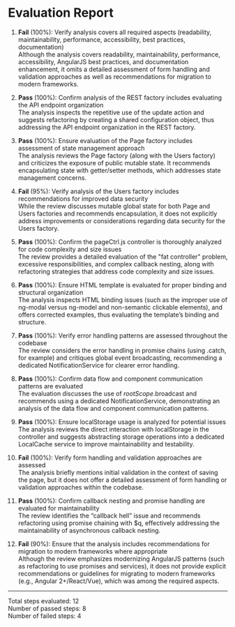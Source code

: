 # Evaluation Report

1. **Fail** (100%): Verify analysis covers all required aspects (readability, maintainability, performance, accessibility, best practices, documentation)  
   Although the analysis covers readability, maintainability, performance, accessibility, AngularJS best practices, and documentation enhancement, it omits a detailed assessment of form handling and validation approaches as well as recommendations for migration to modern frameworks.

2. **Pass** (100%): Confirm analysis of the REST factory includes evaluating the API endpoint organization  
   The analysis inspects the repetitive use of the update action and suggests refactoring by creating a shared configuration object, thus addressing the API endpoint organization in the REST factory.

3. **Pass** (100%): Ensure evaluation of the Page factory includes assessment of state management approach  
   The analysis reviews the Page factory (along with the Users factory) and criticizes the exposure of public mutable state. It recommends encapsulating state with getter/setter methods, which addresses state management concerns.

4. **Fail** (95%): Verify analysis of the Users factory includes recommendations for improved data security  
   While the review discusses mutable global state for both Page and Users factories and recommends encapsulation, it does not explicitly address improvements or considerations regarding data security for the Users factory.

5. **Pass** (100%): Confirm the pageCtrl.js controller is thoroughly analyzed for code complexity and size issues  
   The review provides a detailed evaluation of the "fat controller" problem, excessive responsibilities, and complex callback nesting, along with refactoring strategies that address code complexity and size issues.

6. **Pass** (100%): Ensure HTML template is evaluated for proper binding and structural organization  
   The analysis inspects HTML binding issues (such as the improper use of ng-modal versus ng-model and non-semantic clickable elements), and offers corrected examples, thus evaluating the template’s binding and structure.

7. **Pass** (100%): Verify error handling patterns are assessed throughout the codebase  
   The review considers the error handling in promise chains (using .catch, for example) and critiques global event broadcasting, recommending a dedicated NotificationService for clearer error handling.

8. **Pass** (100%): Confirm data flow and component communication patterns are evaluated  
   The evaluation discusses the use of $rootScope.$broadcast and recommends using a dedicated NotificationService, demonstrating an analysis of the data flow and component communication patterns.

9. **Pass** (100%): Ensure localStorage usage is analyzed for potential issues  
   The analysis reviews the direct interaction with localStorage in the controller and suggests abstracting storage operations into a dedicated LocalCache service to improve maintainability and testability.

10. **Fail** (100%): Verify form handling and validation approaches are assessed  
    The analysis briefly mentions initial validation in the context of saving the page, but it does not offer a detailed assessment of form handling or validation approaches within the codebase.

11. **Pass** (100%): Confirm callback nesting and promise handling are evaluated for maintainability  
    The review identifies the “callback hell” issue and recommends refactoring using promise chaining with $q, effectively addressing the maintainability of asynchronous callback nesting.

12. **Fail** (90%): Ensure that the analysis includes recommendations for migration to modern frameworks where appropriate  
    Although the review emphasizes modernizing AngularJS patterns (such as refactoring to use promises and services), it does not provide explicit recommendations or guidelines for migrating to modern frameworks (e.g., Angular 2+/React/Vue), which was among the required aspects.

---

Total steps evaluated: 12  
Number of passed steps: 8  
Number of failed steps: 4